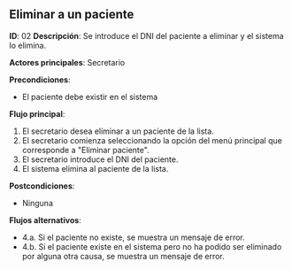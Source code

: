 ## Eliminar a un paciente

**ID**: 02
**Descripción**: Se introduce el DNI del paciente a eliminar y el sistema lo elimina.

**Actores principales**: Secretario

**Precondiciones**:
* El paciente debe existir en el sistema

**Flujo principal**:
1. El secretario desea eliminar a un paciente de la lista.
1. El secretario comienza seleccionando la opción del menú principal que corresponde a "Eliminar paciente".
1. El secretario introduce el DNI del paciente.
1. El sistema elimina al paciente de la lista.

**Postcondiciones**:
* Ninguna

**Flujos alternativos**:

* 4.a. Si el paciente no existe, se muestra un mensaje de error.
* 4.b. Si el paciente existe en el sistema pero no ha podido ser eliminado por alguna otra causa, se muestra un mensaje de error.